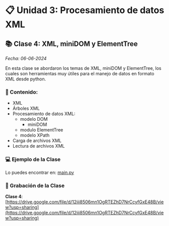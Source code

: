 # 📋 Unidad 3: Procesamiento de datos XML

## 📚 Clase 4: XML, miniDOM y ElementTree

_Fecha: 06-06-2024_

En esta clase se abordaron los temas de XML, miniDOM y ElementTree, los cuales son herramientas muy útiles para el manejo de datos en formato XML desde python.

### 📖 Contenido:

- XML
- Árboles XML
- Procesamiento de datos XML:
    - modelo DOM
        - miniDOM
    - modulo ElementTree
    - modelo XPath
- Carga de archivos XML
- Lectura de archivos XML

### 💻 Ejemplo de la Clase

Lo puedes encontrar en:  [main.py](./main.py)

### 🎥 Grabación de la Clase

**Clase 4**: [https://drive.google.com/file/d/12iii8506mn1OgRTEZhD7NrCcyfGxE48B/view?usp=sharing](https://drive.google.com/file/d/12iii8506mn1OgRTEZhD7NrCcyfGxE48B/view?usp=sharing)